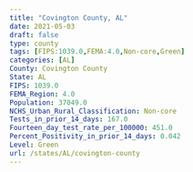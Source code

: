 ```yaml
---
title: "Covington County, AL"
date: 2021-05-03
draft: false
type: county
tags: [FIPS:1039.0,FEMA:4.0,Non-core,Green]
categories: [AL]
County: Covington County
State: AL
FIPS: 1039.0
FEMA_Region: 4.0
Population: 37049.0
NCHS_Urban_Rural_Classification: Non-core
Tests_in_prior_14_days: 167.0
Fourteen_day_test_rate_per_100000: 451.0
Percent_Positivity_in_prior_14_days: 0.042
Level: Green
url: /states/AL/covington-county
---
```



